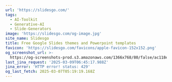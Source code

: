 ```yaml
---
url: 'https://slidesgo.com/'
tags:
  - AI-Toolkit
  - Generative-AI
  - Slide-Generators
image: 'https://slidesgo.com/og-image.jpg'
site_name: Slidesgo
title: Free Google Slides themes and Powerpoint templates
favicon: 'https://slidesgo.com/favicons/apple-favicon-152x152.png'
og_screenshot_url: >-
  https://og-screenshots-prod.s3.amazonaws.com/1366x768/80/false/ac118e0c8fcd9201a478fab70dbbe381c43212ee99b313aa2f8512bcc685f68c.jpeg
last_jina_request: '2025-03-09T06:45:17.988Z'
jina_error: 'HTTP error! status: 429'
og_last_fetch: 2025-03-07T05:19:19.168Z
---
```


